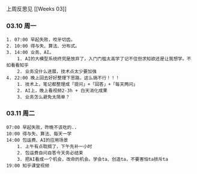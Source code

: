 
上周反思见  [[Weeks 03]]

### 03.10 周一

	1. 07:00 早起失败，咬牙切齿。
	2. 10:00 得与失、算法、分布式。
	3. 14:00 业务、AI。
		1. AI的大模型系统终究是放弃了，入门门槛太高学了记不住但求知欲还是让我想学。不如看看知乎
		2. 业务没什么进展，技术点太少要加强
	4. 22:00 晚上回去好好整理下思路，这么搞不行！！！
		1. 技术上，笔记都整理成「提问」+「回答」+「每天两问」
		2. AI上，晚上看视频2-3h + 白天消化成果
		3. 业务怎么避免太简单？

### 03.11 周二

	07:00 早起失败，昨晚不该吃的..
	10:00 得与失、算法、每天一学
	14:00 包运费、AI的应用场景
		1. 上午有点耽搁了，下午先补一小时
		2. 包运费自问自答今天务必结束
		3. 把AI看成一个机会，改命的机会。学会ta、创造ta，不要害怕ta排斥ta
	19:00 知乎课堂视频
